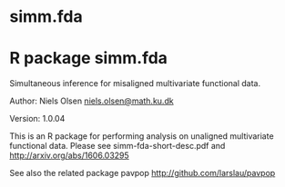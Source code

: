 # simm.fda
# R package simm.fda
Simultaneous inference for misaligned multivariate functional data.

Author: Niels Olsen <niels.olsen@math.ku.dk>

Version: 1.0.04


This is an R package for performing analysis on unaligned multivariate functional data. Please see simm-fda-short-desc.pdf and http://arxiv.org/abs/1606.03295

See also the related package pavpop http://github.com/larslau/pavpop




